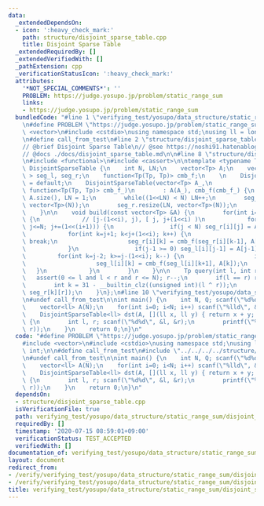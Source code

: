 ```yaml
---
data:
  _extendedDependsOn:
  - icon: ':heavy_check_mark:'
    path: structure/disjoint_sparse_table.cpp
    title: Disjoint Sparse Table
  _extendedRequiredBy: []
  _extendedVerifiedWith: []
  _pathExtension: cpp
  _verificationStatusIcon: ':heavy_check_mark:'
  attributes:
    '*NOT_SPECIAL_COMMENTS*': ''
    PROBLEM: https://judge.yosupo.jp/problem/static_range_sum
    links:
    - https://judge.yosupo.jp/problem/static_range_sum
  bundledCode: "#line 1 \"verifying_test/yosupo/data_structure/static_range_sum/disjoint_sparse_table.test.cpp\"\
    \n#define PROBLEM \"https://judge.yosupo.jp/problem/static_range_sum\"\n\n#include\
    \ <vector>\n#include <cstdio>\nusing namespace std;\nusing ll = long long int;\n\
    \n#define call_from_test\n#line 2 \"structure/disjoint_sparse_table.cpp\"\n\n\
    // @brief Disjoint Sparse Table\n// @see https://noshi91.hatenablog.com/entry/2018/05/08/183946\n\
    // @docs ./docs/disjoint_sparse_table.md\n\n#line 8 \"structure/disjoint_sparse_table.cpp\"\
    \n#include <functional>\n#include <cassert>\n\ntemplate <typename Tp>\nstruct\
    \ DisjointSparseTable {\n    int N, LN;\n    vector<Tp> A;\n    vector< vector<Tp>\
    \ > seg_l, seg_r;\n    function<Tp(Tp, Tp)> cmb_f;\n    \n    DisjointSparseTable()\
    \ = default;\n    DisjointSparseTable(vector<Tp> A_,\n                       \
    \ function<Tp(Tp, Tp)> cmb_f_)\n        : A(A_), cmb_f(cmb_f_) {\n        N =\
    \ A.size(), LN = 1;\n        while((1<<LN) < N) LN++;\n        seg_l.resize(LN,\
    \ vector<Tp>(N));\n        seg_r.resize(LN, vector<Tp>(N));\n        build(A);\n\
    \    }\n\n    void build(const vector<Tp> &A) {\n        for(int i=0; i<LN; i++)\
    \ {\n            // [j-(1<<i), j), [ j, j+(1<<i) )\n            for(int j=(1<<i);\
    \ j<=N; j+=(1<<(i+1))) {\n                if(j < N) seg_r[i][j] = A[j];\n    \
    \            for(int k=j+1; k<j+(1<<i); k++) {\n                    if(k >= N)\
    \ break;\n                    seg_r[i][k] = cmb_f(seg_r[i][k-1], A[k]);\n    \
    \            }\n                if(j-1 >= 0) seg_l[i][j-1] = A[j-1];\n       \
    \         for(int k=j-2; k>=j-(1<<i); k--) {\n                    if(k < 0) break;\n\
    \                    seg_l[i][k] = cmb_f(seg_l[i][k+1], A[k]);\n             \
    \   }\n            }\n        }\n    }\n\n    Tp query(int l, int r) {\n     \
    \   assert(0 <= l and l < r and r <= N); r--;\n        if(l == r) return A[l];\n\
    \        int k = 31 - __builtin_clz((unsigned int)(l ^ r));\n        return cmb_f(seg_l[k][l],\
    \ seg_r[k][r]);\n    }\n};\n#line 10 \"verifying_test/yosupo/data_structure/static_range_sum/disjoint_sparse_table.test.cpp\"\
    \n#undef call_from_test\n\nint main() {\n    int N, Q; scanf(\"%d%d\", &N, &Q);\n\
    \    vector<ll> A(N);\n    for(int i=0; i<N; i++) scanf(\"%lld\", &A[i]);\n\n\
    \    DisjointSparseTable<ll> dst(A, [](ll x, ll y) { return x + y; });\n    while(Q--)\
    \ {\n        int l, r; scanf(\"%d%d\", &l, &r);\n        printf(\"%lld\\n\", dst.query(l,\
    \ r));\n    }\n    return 0;\n}\n"
  code: "#define PROBLEM \"https://judge.yosupo.jp/problem/static_range_sum\"\n\n\
    #include <vector>\n#include <cstdio>\nusing namespace std;\nusing ll = long long\
    \ int;\n\n#define call_from_test\n#include \"../../../../structure/disjoint_sparse_table.cpp\"\
    \n#undef call_from_test\n\nint main() {\n    int N, Q; scanf(\"%d%d\", &N, &Q);\n\
    \    vector<ll> A(N);\n    for(int i=0; i<N; i++) scanf(\"%lld\", &A[i]);\n\n\
    \    DisjointSparseTable<ll> dst(A, [](ll x, ll y) { return x + y; });\n    while(Q--)\
    \ {\n        int l, r; scanf(\"%d%d\", &l, &r);\n        printf(\"%lld\\n\", dst.query(l,\
    \ r));\n    }\n    return 0;\n}\n"
  dependsOn:
  - structure/disjoint_sparse_table.cpp
  isVerificationFile: true
  path: verifying_test/yosupo/data_structure/static_range_sum/disjoint_sparse_table.test.cpp
  requiredBy: []
  timestamp: '2020-07-15 08:59:01+09:00'
  verificationStatus: TEST_ACCEPTED
  verifiedWith: []
documentation_of: verifying_test/yosupo/data_structure/static_range_sum/disjoint_sparse_table.test.cpp
layout: document
redirect_from:
- /verify/verifying_test/yosupo/data_structure/static_range_sum/disjoint_sparse_table.test.cpp
- /verify/verifying_test/yosupo/data_structure/static_range_sum/disjoint_sparse_table.test.cpp.html
title: verifying_test/yosupo/data_structure/static_range_sum/disjoint_sparse_table.test.cpp
---
```

